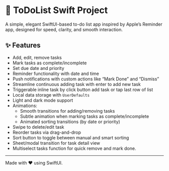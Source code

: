 # 📝 ToDoList Swift Project

A simple, elegant SwiftUI-based to-do list app inspired by Apple’s Reminder app, designed for speed, clarity, and smooth interaction.

## ✨ Features

- Add, edit, remove tasks
- Mark tasks as complete/incomplete
- Set due date and priority
- Reminder functionality with date and time
- Push notifications with custom actions like “Mark Done” and “Dismiss”
- Streamline continuous adding task with enter to add new task
- Triggerable inline task by click button add task or tap last row of list
- Local data storage with `UserDefaults`
- Light and dark mode support
- Animations:
  - Smooth transitions for adding/removing tasks
  - Subtle animation when marking tasks as complete/incomplete
  - Animated sorting transitions (by date or priority)
- Swipe to delete/edit task
- Reorder tasks via drag-and-drop
- Sort button to toggle between manual and smart sorting
- Sheet/modal transition for task detail view
- Multiselect tasks function for quick remove and mark done.

---

Made with ❤️ using SwiftUI.

